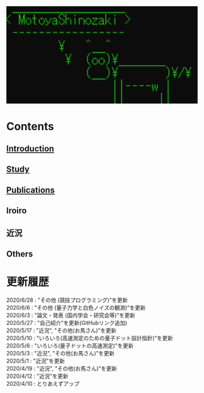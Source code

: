 <img src="./Top.png" width="600px">

# Contents
## [Introduction](./content/introduction/introduction.md)
## [Study](./content/study/study.md)
## [Publications](./content/publication/publication.md)
## Iroiro
## 近況
## Others

# 更新履歴
2020/6/28 : "その他 (競技プログラミング)"を更新<br>
2020/6/6   : "その他 (量子力学と白色ノイズの観測)"を更新<br>
2020/6/3   : "論文・発表 (国内学会・研究会等)"を更新<br>
2020/5/27 : "自己紹介"を更新(GitHubリンク追加)<br>
2020/5/17 : "近況", "その他(お馬さん)"を更新<br>
2020/5/10 : "いろいろ(高速測定のための量子ドット設計指針)"を更新<br>
2020/5/6   : "いろいろ(量子ドットの高速測定)"を更新<br>
2020/5/3   : "近況", "その他(お馬さん)"を更新<br>
2020/5/1   : "近況"を更新<br>
2020/4/19 : "近況", "その他(お馬さん)"を更新<br>
2020/4/12 : "近況"を更新<br>
2020/4/10 : とりあえずアップ<br>